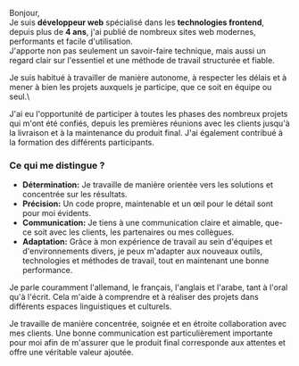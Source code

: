 Bonjour,\
Je suis **développeur web** spécialisé dans les **technologies frontend**, depuis plus de **4 ans**, j'ai publié de nombreux sites web modernes, performants et facile d'utilisation.  
J'apporte non pas seulement un savoir-faire technique, mais aussi un regard clair sur l'essentiel et une méthode de travail structurée et fiable.

Je suis habitué à travailler de manière autonome, à respecter les délais et à mener à bien les projets auxquels je participe, que ce soit en équipe ou seul.\

J'ai eu l'opportunité de participer à toutes les phases des nombreux projets qui m'ont été confiés, depuis les premières réunions avec les clients jusqu'à la livraison et à la maintenance du produit final. J'ai également contribué à la formation des différents participants.

### Ce qui me distingue ?

- **Détermination:** Je travaille de manière orientée vers les solutions et concentrée sur les résultats.
- **Précision:** Un code propre, maintenable et un œil pour le détail sont pour moi évidents.
- **Communication:** Je tiens à une communication claire et aimable, que-ce soit avec les clients, les partenaires ou mes collègues.
- **Adaptation:** Grâce à mon expérience de travail au sein d'équipes et d'environnements divers, je peux m'adapter aux nouveaux outils, technologies et méthodes de travail, tout en maintenant une bonne performance. 

Je parle couramment l'allemand, le français, l'anglais et l'arabe, tant à l'oral qu'à l'écrit. Cela m'aide à comprendre et à réaliser des projets dans différents espaces linguistiques et culturels.

Je travaille de manière concentrée, soignée et en étroite collaboration avec mes clients. Une bonne communication est particulièrement importante pour moi afin de m'assurer que le produit final corresponde aux attentes et offre une véritable valeur ajoutée.
